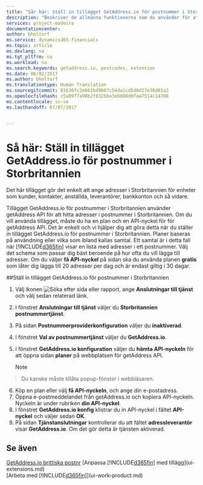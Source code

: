 ```yaml
---
title: "Sår här: Ställ in tillägget GetAddress.io för postnummer i Storbritannien | Microsoft Docs"
description: "Beskriver de allmänna funktionerna som du använder för att arbeta med data i Financials, ange värden, sortera data och ändra vyer."
services: project-madeira
documentationcenter: 
author: bholtorf
ms.service: dynamics365-financials
ms.topic: article
ms.devlang: na
ms.tgt_pltfrm: na
ms.workload: na
ms.search.keywords: getaddress.io, postcodes, extension
ms.date: 06/02/2017
ms.author: bholtorf
ms.translationtype: Human Translation
ms.sourcegitcommit: 81636fc2e661bd9b07c54da1cd5d0d27e30d01a2
ms.openlocfilehash: c5a99f7a90b2f832bba3eb088d0faa7514c14708
ms.contentlocale: sv-se
ms.lasthandoff: 07/07/2017


---
```

# <a name="how-to-set-up-the-getaddressio-uk-postcodes-extension"></a>Så här: Ställ in tillägget GetAddress.io för postnummer i Storbritannien
Det här tillägget gör det enkelt att ange adresser i Storbritannien för enheter som kunder, kontakter, anställda, leverantörer, bankkonton och så vidare. 

Tillägget GetAddress.io för postnummer i Storbritannien använder getAddress API för att hitta adresser i postnummer i Storbritannien. Om du vill använda tillägget, måste du ha en plan och en API-nyckel för för getAddress API. Det är enkelt och vi hjälper dig att göra detta när du ställer in tillägget GetAddress.io för postnummer i Storbritannien. Planer baseras på användning eller vilka som ibland kallas samtal. Ett samtal är i detta fall när [!INCLUDE[d365fin](includes/d365fin_md.md)] visar en lista med adresser i ett postnummer. Välj det schema som passar dig bäst beroende på hur ofta du vill lägga till adresser. Om du väljer **få API-nyckel** på sidan ska du använda planen **gratis** som låter dig lägga till 20 adresser per dag och är endast giltig i 30 dagar. 

##<a name="to-set-up-the-getaddressio-uk-postcodes-extension"></a>Ställ in tillägget GetAddress.io för postnummer i Storbritannien 
1. Välj ikonen ![Söka efter sida eller rapport](media/ui-search/search_small.png "ikonen Söka efter sida eller rapport"), ange **Anslutningar till tjänst** och välj sedan relaterad länk.  
2. I fönstret **Anslutningar till tjänst** väljer du **Storbritannien postnummertjänst**.
3. På sidan **Postnummerproviderkonfiguration** väljer du **inaktiverad**.
4. I fönstret **Val av postnummertjänst** väljer du **GetAddress.io**.
5. I fönstret **GetAddress.io konfiguration** väljer du **hämta API-nyckeln** för att öppna sidan **planer** på webbplatsen för getAddress API.  

    > [!NOTE]  
>   Du kanske måste tillåta popup-fönster i webbläsaren.
6. Köp en plan eller välj **få API-nyckeln**, och ange din e-postadress.
7. Öppna e-postmeddelandet från getAddress.io och kopiera API-nyckeln. Nyckeln är under rubriken **din API-nyckel**.
8. I fönstret **GetAddress.io konfig** klistrar du in API-nyckel i fältet **API-nyckel** och väljer sedan **OK**.
9. På sidan **Tjänstanslutningar** kontrollerar du att fältet **adressleverantör** visar **GetAddress.io**. Om det gör detta är tjänsten aktiverad.

## <a name="see-also"></a>Se även
[GetAddress.io brittiska postnr](ui-extensions-getaddressio.md)
[Anpassa [!INCLUDE[d365fin](includes/d365fin_md.md)] med tillägg](ui-extensions.md)  
[Arbeta med [!INCLUDE[d365fin](includes/d365fin_md.md)]](ui-work-product.md)
